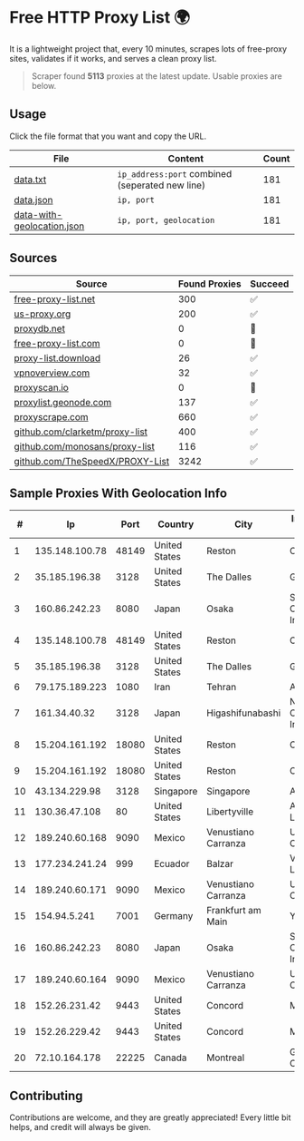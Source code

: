 
# Free HTTP Proxy List 🌍

It is a lightweight project that, every 10 minutes, scrapes lots of free-proxy sites, validates if it works, and serves a clean proxy list.


> Scraper found **5113** proxies at the latest update. Usable proxies are below.

## Usage

Click the file format that you want and copy the URL.


|File|Content|Count|
|----|-------|-----|
|[data.txt](https://raw.githubusercontent.com/themiralay/Proxy-List-World/master/data.txt)|`ip_address:port` combined (seperated new line)|181|
|[data.json](https://raw.githubusercontent.com/themiralay/Proxy-List-World/master/data.json)|`ip, port`|181|
|[data-with-geolocation.json](https://raw.githubusercontent.com/themiralay/Proxy-List-World/master/data-with-geolocation.json)|`ip, port, geolocation`|181|

## Sources

|Source|Found Proxies|Succeed|
|------|-------------|-------|
|[free-proxy-list.net](https://free-proxy-list.net)|300|✅|
|[us-proxy.org](https://www.us-proxy.org)|200|✅|
|[proxydb.net](http://proxydb.net)|0|🚫|
|[free-proxy-list.com](https://free-proxy-list.com/?page=&port=&type%5B%5D=http&type%5B%5D=https&up_time=0&search=Search)|0|🚫|
|[proxy-list.download](https://www.proxy-list.download/HTTP)|26|✅|
|[vpnoverview.com](https://vpnoverview.com/privacy/anonymous-browsing/free-proxy-servers)|32|✅|
|[proxyscan.io](https://www.proxyscan.io)|0|🚫|
|[proxylist.geonode.com](https://proxylist.geonode.com/api/proxy-list?limit=300&page=1&sort_by=lastChecked&sort_type=desc&protocols=http,https)|137|✅|
|[proxyscrape.com](https://api.proxyscrape.com/v2/?request=displayproxies&protocol=http&timeout=10000&country=all&ssl=all&anonymity=all)|660|✅|
|[github.com/clarketm/proxy-list](https://raw.githubusercontent.com/clarketm/proxy-list/master/proxy-list-raw.txt)|400|✅|
|[github.com/monosans/proxy-list](https://raw.githubusercontent.com/monosans/proxy-list/main/proxies/http.txt)|116|✅|
|[github.com/TheSpeedX/PROXY-List](https://raw.githubusercontent.com/TheSpeedX/PROXY-List/master/http.txt)|3242|✅|


## Sample Proxies With Geolocation Info

|#|Ip|Port|Country|City|Internet Service Provider|
|-|--|----|-------|----|-------------------------|
|1|135.148.100.78|48149|United States|Reston|OVH SAS|
|2|35.185.196.38|3128|United States|The Dalles|Google LLC|
|3|160.86.242.23|8080|Japan|Osaka|Sony Network Communications Inc|
|4|135.148.100.78|48149|United States|Reston|OVH SAS|
|5|35.185.196.38|3128|United States|The Dalles|Google LLC|
|6|79.175.189.223|1080|Iran|Tehran|Afranet|
|7|161.34.40.32|3128|Japan|Higashifunabashi|NTT PC Communications, Inc.|
|8|15.204.161.192|18080|United States|Reston|OVH SAS|
|9|15.204.161.192|18080|United States|Reston|OVH SAS|
|10|43.134.229.98|3128|Singapore|Singapore|Aceville Pte.ltd|
|11|130.36.47.108|80|United States|Libertyville|Abbott Laboratories|
|12|189.240.60.168|9090|Mexico|Venustiano Carranza|Uninet S.A. de C.V.|
|13|177.234.241.24|999|Ecuador|Balzar|Vasquez Burgos Livington|
|14|189.240.60.171|9090|Mexico|Venustiano Carranza|Uninet S.A. de C.V.|
|15|154.94.5.241|7001|Germany|Frankfurt am Main|Yisu Cloud|
|16|160.86.242.23|8080|Japan|Osaka|Sony Network Communications Inc|
|17|189.240.60.164|9090|Mexico|Venustiano Carranza|Uninet S.A. de C.V.|
|18|152.26.231.42|9443|United States|Concord|MCNC|
|19|152.26.229.42|9443|United States|Concord|MCNC|
|20|72.10.164.178|22225|Canada|Montreal|GloboTech Communications|



## Contributing

Contributions are welcome, and they are greatly appreciated! Every
little bit helps, and credit will always be given.

